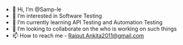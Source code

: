 - 👋 Hi, I’m @Samp-le
- 👀 I’m interested in Software Testing
- 🌱 I’m currently learning API Testing and Automation Testing
- 💞️ I’m looking to collaborate on the who is working on such things
- 📫 How to reach me - Rajput.Ankita2011@gmail.com

<!---
Samp-le/Samp-le is a ✨ special ✨ repository because its `README.md` (this file) appears on your GitHub profile.
You can click the Preview link to take a look at your changes.
--->
